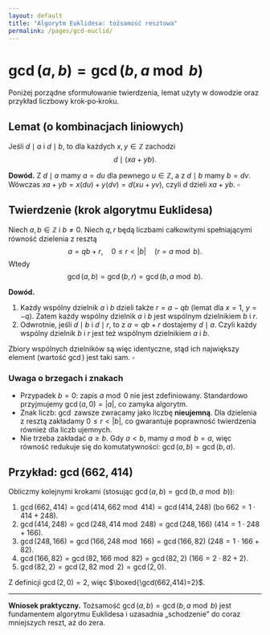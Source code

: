 ```yaml
---
layout: default
title: "Algorytm Euklidesa: tożsamość resztowa"
permalink: /pages/gcd-euclid/
---
```


# $\gcd(a,b) = \gcd\big(b,\,a \bmod b\big)$

Poniżej porządne sformułowanie twierdzenia, lemat użyty w dowodzie oraz przykład liczbowy krok‑po‑kroku.

## Lemat (o kombinacjach liniowych)
Jeśli $d\mid a$ i $d\mid b$, to dla każdych $x,y\in\mathbb Z$ zachodzi
$$
d\mid (x a + y b).
$$

**Dowód.** Z $d\mid a$ mamy $a=du$ dla pewnego $u\in\mathbb Z$, a z $d\mid b$ mamy $b=dv$.
Wówczas $x a + y b = x(du)+y(dv)=d(xu+yv)$, czyli $d$ dzieli $x a + y b$. $\square$

## Twierdzenie (krok algorytmu Euklidesa)
Niech $a,b\in\mathbb Z$ i $b\ne 0$. Niech $q,r$ będą liczbami całkowitymi spełniającymi równość dzielenia z resztą
$$
a = q b + r,\quad 0\le r < |b|\quad (r = a\bmod b).
$$
Wtedy
$$
\gcd(a,b) = \gcd(b,r) = \gcd\big(b,\,a\bmod b\big).
$$

**Dowód.**

1. Każdy wspólny dzielnik $a$ i $b$ dzieli także $r=a-qb$ (lemat dla $x=1$, $y=-q$). Zatem każdy wspólny dzielnik $a$ i $b$ jest wspólnym dzielnikiem $b$ i $r$.
2. Odwrotnie, jeśli $d\mid b$ i $d\mid r$, to z $a=qb+r$ dostajemy $d\mid a$. Czyli każdy wspólny dzielnik $b$ i $r$ jest też wspólnym dzielnikiem $a$ i $b$.

Zbiory wspólnych dzielników są więc identyczne, stąd ich największy element (wartość $\gcd$) jest taki sam. $\square$

### Uwaga o brzegach i znakach
- Przypadek $b=0$: zapis $a\bmod 0$ nie jest zdefiniowany. Standardowo przyjmujemy $\gcd(a,0)=|a|$, co zamyka algorytm.
- Znak liczb: $\gcd$ zawsze zwracamy jako liczbę **nieujemną**. Dla dzielenia z resztą zakładamy $0\le r<|b|$, co gwarantuje poprawność twierdzenia również dla liczb ujemnych.
- Nie trzeba zakładać $a\ge b$. Gdy $a<b$, mamy $a\bmod b=a$, więc równość redukuje się do komutatywności: $\gcd(a,b)=\gcd(b,a)$.

## Przykład: $\gcd(662,\,414)$

Obliczmy kolejnymi krokami (stosując $\gcd(a,b)=\gcd(b,a\bmod b)$):

1. $\gcd(662,414)=\gcd\big(414,\,662\bmod 414\big)=\gcd(414,248)$ (bo $662=1\cdot 414+248$).
2. $\gcd(414,248)=\gcd\big(248,\,414\bmod 248\big)=\gcd(248,166)$ ($414=1\cdot 248+166$).
3. $\gcd(248,166)=\gcd\big(166,\,248\bmod 166\big)=\gcd(166,82)$ ($248=1\cdot 166+82$).
4. $\gcd(166,82)=\gcd\big(82,\,166\bmod 82\big)=\gcd(82,2)$ ($166=2\cdot 82+2$).
5. $\gcd(82,2)=\gcd\big(2,\,82\bmod 2\big)=\gcd(2,0)$.

Z definicji $\gcd(2,0)=2$, więc $\boxed{\gcd(662,414)=2}$.

---

**Wniosek praktyczny.** Tożsamość $\gcd(a,b)=\gcd(b,a\bmod b)$ jest fundamentem algorytmu Euklidesa i uzasadnia „schodzenie” do coraz mniejszych reszt, aż do zera.
